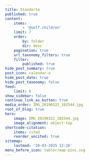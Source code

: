 ```yaml
---
title: Standorte
published: true
content:
    items:
        - '@self.children'
    limit: 7
    order:
        by: folder
        dir: desc
    pagination: true
    url_taxonomy_filters: true
    filter:
        published: true
hide_post_summary: true
post_icon: calendar-o
hide_post_date: true
hide_post_taxonomy: false
feed:
    limit: 0
show_sidebar: false
continue_link_as_button: true
media_order: IMG_20190322_102544.jpg
root_of_blog: true
hero:
    image: IMG_20190322_102544.jpg
    image_alignment: object-top
shortcode-citation:
    items: cited
    reorder_uncited: true
sitemap:
    lastmod: '20-03-2025 12:26'
menu_before_icon: tabler/map-pins.svg
---
```


